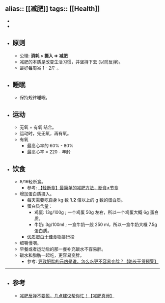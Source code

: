 alias:: [[减肥]]
tags:: [[Health]] 
---

-
-
- ## 原则
	- 公理: **消耗 > 摄入 => 减肥**
	- 减肥的本质是改变生活习惯，并坚持下去 (以防反弹)。
	- 最好每周减 1 - 2斤 。
- ## 睡眠
	- 保持规律睡眠。
- ## 运动
	- 无氧 + 有氧 结合。
	- 运动时，先无氧，再有氧。
	- 有氧
		- 最高心率的 60% - 80%
		- 最高心率 = 220 - 年龄
- ## 饮食
	- 8/16轻断食。
		- 参考: [【轻断食】最简单的减肥方法，断食≠节食](https://www.bilibili.com/video/BV1p5411d7Dg/?spm_id_from=333.337.search-card.all.click&vd_source=f1fbb083ddef12dcff3388779faac201)
	- 增加蛋白质摄入。
		- 每天需要吃自身 kg 数 **1.2** 倍以上的 g 数的蛋白质。
		- 蛋白质含量：
			- 鸡蛋: 13g/100g ; 一个鸡蛋 50g 左右，所以一个鸡蛋大概 6g 蛋白质。
			- 牛奶: 3g/100ml ; 一盒牛奶一般 250 ml，所以一盒牛奶大概 7.5g 蛋白质。
		- [优质蛋白十佳食物排行榜](https://hospital.pku.edu.cn/info/1056/1935.htm)
	- 细嚼慢咽。
	- 早餐或者运动后的那一餐补充碳水不容易胖。
	- 碳水和脂肪一起吃，更容易变胖。
		- 参考: [导致肥胖的元凶是谁，怎么吃更不容易变胖？【略长干货预警】](https://www.bilibili.com/video/BV1da411e71f/?vd_source=f1fbb083ddef12dcff3388779faac201)
- ---
- ## 参考
	- [减肥反弹不要慌，几点建议帮你忙！【减肥真谛】](https://www.bilibili.com/video/BV1ET4y1X7v7/?spm_id_from=333.337.search-card.all.click&vd_source=f1fbb083ddef12dcff3388779faac201)